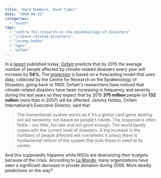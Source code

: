 ```yaml
---
title: "Hard Numbers, Hard Times"
date: "2009-04-21"
categories: 
  - "south"
tags: 
  - "centre-for-research-on-the-epidemiology-of-disasters"
  - "climate-related-disasters"
  - "jeremy-hobbs"
  - "ngos"
  - "oxfam"
---
```


In a [report](http://www.oxfam.org/en/pressroom/pressrelease/2009-04-21/increase-number-people-affected-climate-disasters) published today, [Oxfam](http://en.wikipedia.org/wiki/Oxfam) predicts that by 2015 the average number of people affected by climate-related disasters every year will increase by **54%**. The [projection](http://www.oxfam.org.uk/resources/policy/climate_change/downloads/forecasting_disasters_2015.pdf) is based on a forecasting model that uses data, collected by the Centre for Research on the Epidemiology of Disasters, going back to 1900. Oxfam's researchers have noticed that climate-related disasters have been increasing in frequency and severity during the last years so they expect that by 2015 **375 million** people (or **132 million** more than in 2007) will be affected. Jeremy Hobbs, Oxfam International’s Executive Director, said that

> The humanitarian system works as if it’s a global card game dealing out aid randomly, not based on people’s needs. The response is often fickle – too little, too late and not good enough. The world barely copes with the current level of disasters. A big increase in the numbers of people affected will overwhelm it unless there is fundamental reform of the system that puts those in need at its centre.

And this supposedly happens while NGOs are downsizing their budgets because of the crisis. According to [Le Monde](http://www.lemonde.fr/planete/article/2009/04/21/face-a-la-crise-les-ong-rationalisent-leurs-projets_1183350_3244.html#xtor=RSS-3244), many organizations have seen a significant decrease in private donation during 2009. More deadly predictions on the way?
